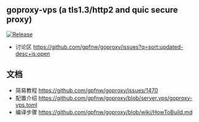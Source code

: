 ## goproxy-vps (a tls1.3/http2 and quic secure proxy)
[![Release](https://img.shields.io/badge/%20git.io-goproxy-blue.svg?style=social)](https://github.com/gpfnw/goproxy/releases)

* 讨论区 https://github.com/gpfnw/goproxy/issues?q=sort:updated-desc+is:open

## 文档
* 简易教程 https://github.com/gpfnw/goproxy/issues/1470
* 配置介绍 https://github.com/gpfnw/goproxy/blob/server.vps/goproxy-vps.toml
* 编译步骤 https://github.com/gpfnw/goproxy/blob/wiki/HowToBuild.md
